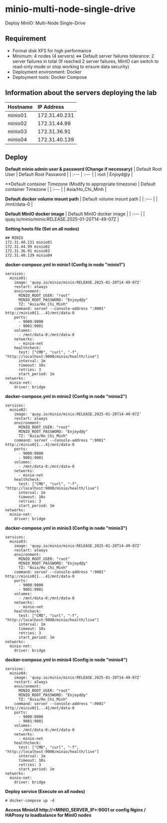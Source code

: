 # minio-multi-node-single-drive
Deploy MinIO: Multi-Node Single-Drive

## Requirement
- Format disk XFS for high performance
- Minimum: 4 nodes (4 servers) <=> Default server failures tolerance: 2 server failures in total (If reached 2 server failures, MinIO can switch to read-only mode or stop working to ensure data security)
- Deployment environment: Docker
- Deployment tools: Docker Compose

## Information about the servers deploying the lab

| Hostname | IP Address |
| :--- | :--- |
| minio01 | 172.31.40.231 |
| minio02 | 172.31.44.99 |
| minio03 | 172.31.36.91 |
| minio04 | 172.31.40.139 |

## Deploy
**Default minio admin user & password (Change if necessary)** 
| Default Root User | Default Root Password |
| :--- | :--- |
| root | Enjoyd@y |

**Default container Timezone (Modify to appropriate timezone)
| Default container Timezone |
| :--- |
| Asia/Ho_Chi_Minh |

**Default docker volume mount path**
| Default volume mount path |
| :--- |
| /mnt/data-0 | 

**Default MinIO docker image**
| Default MinIO docker image |
| :--- |
| quay.io/minio/minio:RELEASE.2025-01-20T14-49-07Z |

**Setting hosts file (Set on all nodes)**
```
## MINIO
172.31.40.231 minio01 
172.31.44.99 minio02 
172.31.36.91 minio03 
172.31.40.139 minio04 
```

**docker-compose.yml in minio1 (Config in node "minio1")**
```
services:
  minio01:
    image: 'quay.io/minio/minio:RELEASE.2025-01-20T14-49-07Z'
    restart: always
    environment:
      MINIO_ROOT_USER: "root"
      MINIO_ROOT_PASSWORD: "Enjoyd@y"
      TZ: "Asia/Ho_Chi_Minh"
    command: server --console-address ":9001" http://minio0{1...4}/mnt/data-0
    ports:
      - 9000:9000
      - 9001:9001
    volumes:
      - /mnt/data-0:/mnt/data-0
    networks:
      - minio-net
    healthcheck:
      test: ["CMD", "curl", "-f", "http://localhost:9000/minio/health/live"]
      interval: 1m
      timeout: 10s
      retries: 3
      start_period: 1m
networks:
  minio-net:
    driver: bridge
```

**docker-compose.yml in minio2 (Config in node "minio2")**
```
services:
  minio02:
    image: 'quay.io/minio/minio:RELEASE.2025-01-20T14-49-07Z'
    restart: always
    environment:
      MINIO_ROOT_USER: "root"
      MINIO_ROOT_PASSWORD: "Enjoyd@y"
      TZ: "Asia/Ho_Chi_Minh"
    command: server --console-address ":9001" http://minio0{1...4}/mnt/data-0
    ports:
      - 9000:9000
      - 9001:9001
    volumes:
      - /mnt/data-0:/mnt/data-0
    networks:
      - minio-net
    healthcheck:
      test: ["CMD", "curl", "-f", "http://localhost:9000/minio/health/live"]
      interval: 1m
      timeout: 10s
      retries: 3
      start_period: 1m
networks:
  minio-net:
    driver: bridge
```

**docker-compose.yml in minio3 (Config in node "minio3")**
```
services:
  minio03:
    image: 'quay.io/minio/minio:RELEASE.2025-01-20T14-49-07Z'
    restart: always
    environment:
      MINIO_ROOT_USER: "root"
      MINIO_ROOT_PASSWORD: "Enjoyd@y"
      TZ: "Asia/Ho_Chi_Minh"
    command: server --console-address ":9001" http://minio0{1...4}/mnt/data-0
    ports:
      - 9000:9000
      - 9001:9001
    volumes:
      - /mnt/data-0:/mnt/data-0
    networks:
      - minio-net
    healthcheck:
      test: ["CMD", "curl", "-f", "http://localhost:9000/minio/health/live"]
      interval: 1m
      timeout: 10s
      retries: 3
      start_period: 1m
networks:
  minio-net:
    driver: bridge
```

**docker-compose.yml in minio4 (Config in node "minio4")**
```
services:
  minio04:
    image: 'quay.io/minio/minio:RELEASE.2025-01-20T14-49-07Z'
    restart: always
    environment:
      MINIO_ROOT_USER: "root"
      MINIO_ROOT_PASSWORD: "Enjoyd@y"
      TZ: "Asia/Ho_Chi_Minh"
    command: server --console-address ":9001" http://minio0{1...4}/mnt/data-0
    ports:
      - 9000:9000
      - 9001:9001
    volumes:
      - /mnt/data-0:/mnt/data-0
    networks:
      - minio-net
    healthcheck:
      test: ["CMD", "curl", "-f", "http://localhost:9000/minio/health/live"]
      interval: 1m
      timeout: 10s
      retries: 3
      start_period: 1m
networks:
  minio-net:
    driver: bridge
```

**Deploy service (Execute on all nodes)**
```
# docker-compose up -d
```

**Access MinioUI http://<MINIO_SERVER_IP>:9001 or config Nginx / HAProxy to loadbalance for MinIO nodes**
